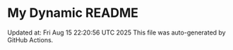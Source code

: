 # My Dynamic README
Updated at: Fri Aug 15 22:20:56 UTC 2025
This file was auto-generated by GitHub Actions.
